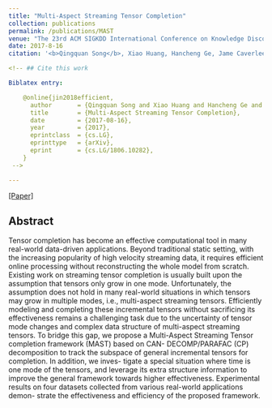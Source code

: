```yaml
---
title: "Multi-Aspect Streaming Tensor Completion"
collection: publications
permalink: /publications/MAST
venue: "The 23rd ACM SIGKDD International Conference on Knowledge Discovery and Data Mining. (KDD' 2017)"
date: 2017-8-16
citation: '<b>Qingquan Song</b>, Xiao Huang, Hancheng Ge, Jame Caverlee, and Xia Hu. <i>The 23rd ACM SIGKDD International Conference on Knowledge Discovery and Data Mining.</i>. <b>KDD 2017</b>.'

<!-- ## Cite this work

Biblatex entry:

    @online{jin2018efficient,
      author       = {Qingquan Song and Xiao Huang and Hancheng Ge and James Caverlee and Xia Hu},
      title        = {Multi-Aspect Streaming Tensor Completion},
      date         = {2017-08-16},
      year         = {2017},
      eprintclass  = {cs.LG},
      eprinttype   = {arXiv},
      eprint       = {cs.LG/1806.10282},
    }
 -->

---
```

[[Paper]](http://song3134.github.io/files/Qingquan_KDD17.pdf) 
<!-- [[Code]](https://github.com/song3134/MAST)  -->


## Abstract
Tensor completion has become an effective computational tool in many real-world data-driven applications. Beyond traditional static setting, with the increasing popularity of high velocity streaming data, it requires efficient online processing without reconstructing the whole model from scratch. Existing work on streaming tensor completion is usually built upon the assumption that tensors only grow in one mode. Unfortunately, the assumption does not hold in many real-world situations in which tensors may grow in multiple modes, i.e., multi-aspect streaming tensors. Efficiently modeling and completing these incremental tensors without sacrificing its effectiveness remains a challenging task due to the uncertainty of tensor mode changes and complex data structure of multi-aspect streaming tensors. To bridge this gap, we propose a Multi-Aspect Streaming Tensor completion framework (MAST) based on CAN- DECOMP/PARAFAC (CP) decomposition to track the subspace of general incremental tensors for completion. In addition, we inves- tigate a special situation where time is one mode of the tensors, and leverage its extra structure information to improve the general framework towards higher effectiveness. Experimental results on four datasets collected from various real-world applications demon- strate the effectiveness and efficiency of the proposed framework.

